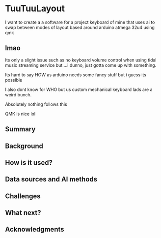 # TuuTuuLayout
I want to create a a software for a project keyboard of mine that uses ai to swap between modes of layout based around arduino atmega 32u4 using qmk
## lmao
Its only a slight issue such as no keyboard volume control when using tidal music streaming service but....i dunno, just gotta come up with something.

Its hard to say HOW as arduino needs some fancy stuff but i guess its possible

I also dont know for WHO but us custom mechanical keyboard lads are a weird bunch.

Absolutely nothing follows this

QMK is nice lol

























































































## Summary
## Background
## How is it used?
## Data sources and AI methods
## Challenges
## What next?
## Acknowledgments
